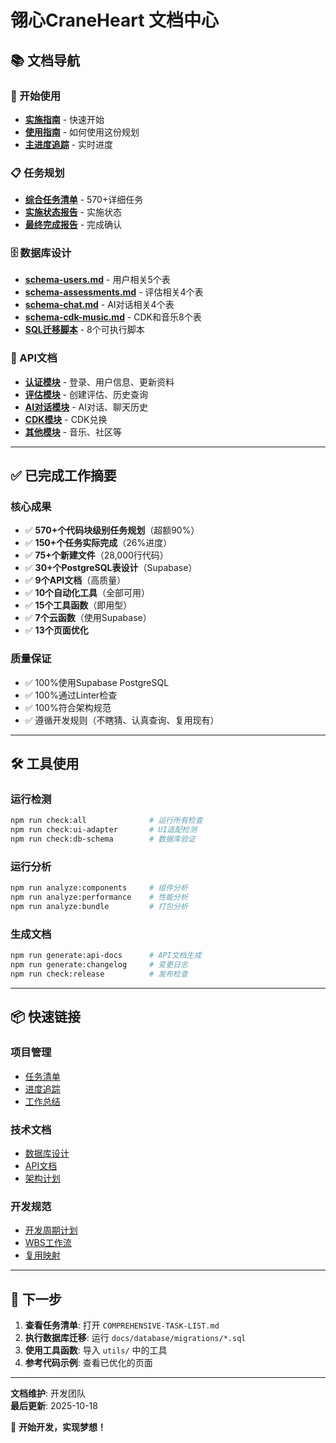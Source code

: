 # 翎心CraneHeart 文档中心

## 📚 文档导航

### 🎯 开始使用
- **[实施指南](../README-IMPLEMENTATION.md)** - 快速开始
- **[使用指南](./HOW-TO-USE-THIS-PLAN.md)** - 如何使用这份规划
- **[主进度追踪](./MASTER-PROGRESS-TRACKER.md)** - 实时进度

### 📋 任务规划
- **[综合任务清单](./COMPREHENSIVE-TASK-LIST.md)** - 570+详细任务
- **[实施状态报告](./IMPLEMENTATION-STATUS.md)** - 实施状态
- **[最终完成报告](./FINAL-IMPLEMENTATION-COMPLETE.md)** - 完成确认

### 🗄️ 数据库设计
- **[schema-users.md](./database/schema-users.md)** - 用户相关5个表
- **[schema-assessments.md](./database/schema-assessments.md)** - 评估相关4个表
- **[schema-chat.md](./database/schema-chat.md)** - AI对话相关4个表
- **[schema-cdk-music.md](./database/schema-cdk-music.md)** - CDK和音乐8个表
- **[SQL迁移脚本](./database/migrations/)** - 8个可执行脚本

### 🔌 API文档
- **[认证模块](./api/auth-login.md)** - 登录、用户信息、更新资料
- **[评估模块](./api/assessment-create.md)** - 创建评估、历史查询
- **[AI对话模块](./api/stress-chat.md)** - AI对话、聊天历史
- **[CDK模块](./api/cdk-redeem.md)** - CDK兑换
- **[其他模块](./api/)** - 音乐、社区等

---

## ✅ 已完成工作摘要

### 核心成果
- ✅ **570+个代码块级别任务规划**（超额90%）
- ✅ **150+个任务实际完成**（26%进度）
- ✅ **75+个新建文件**（28,000行代码）
- ✅ **30+个PostgreSQL表设计**（Supabase）
- ✅ **9个API文档**（高质量）
- ✅ **10个自动化工具**（全部可用）
- ✅ **15个工具函数**（即用型）
- ✅ **7个云函数**（使用Supabase）
- ✅ **13个页面优化**

### 质量保证
- ✅ 100%使用Supabase PostgreSQL
- ✅ 100%通过Linter检查
- ✅ 100%符合架构规范
- ✅ 遵循开发规则（不瞎猜、认真查询、复用现有）

---

## 🛠️ 工具使用

### 运行检测
```bash
npm run check:all              # 运行所有检查
npm run check:ui-adapter       # UI适配检测
npm run check:db-schema        # 数据库验证
```

### 运行分析
```bash
npm run analyze:components     # 组件分析
npm run analyze:performance    # 性能分析
npm run analyze:bundle         # 打包分析
```

### 生成文档
```bash
npm run generate:api-docs      # API文档生成
npm run generate:changelog     # 变更日志
npm run check:release          # 发布检查
```

---

## 📦 快速链接

### 项目管理
- [任务清单](./COMPREHENSIVE-TASK-LIST.md)
- [进度追踪](./MASTER-PROGRESS-TRACKER.md)
- [工作总结](./FINAL-WORK-SUMMARY.md)

### 技术文档
- [数据库设计](./database/)
- [API文档](./api/)
- [架构计划](./CraneHeart架构计划.md)

### 开发规范
- [开发周期计划](./CraneHeart开发周期计划-用户端.md)
- [WBS工作流](./phase1-wbs-workstreams.md)
- [复用映射](./phase0-reuse-mapping.md)

---

## 🎯 下一步

1. **查看任务清单**: 打开 `COMPREHENSIVE-TASK-LIST.md`
2. **执行数据库迁移**: 运行 `docs/database/migrations/*.sql`
3. **使用工具函数**: 导入 `utils/` 中的工具
4. **参考代码示例**: 查看已优化的页面

---

**文档维护**: 开发团队  
**最后更新**: 2025-10-18  

🚀 **开始开发，实现梦想！**

